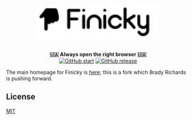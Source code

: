 <style type="text/css" rel="stylesheet">
[data-color-mode=auto][data-dark-theme*=dark] img#finicky-logo {
    background-color: #00000000;
    filter: invert(1);
}
</style>
<div align="center">
  <h1><img
    id=finicky-logo
    height="100"
    width="336"
    alt="finicky logo"
    src="https://raw.githubusercontent.com/johnste/finicky/gh-pages/finicky-logo.svg"
  />
  </h1>

  <strong>🇺🇦 Always open the right browser 🇺🇦</strong><br>
  [![GitHub start](https://badgen.net/github/stars/johnste/finicky?color=pink&icon=github)](https://GitHub.com/johnste/finicky/)
  [![GitHub release](https://badgen.net/github/release/johnste/finicky/stable?color=purple)](https://GitHub.com/johnste/finicky/releases/)

</div>

The main homepage for Finicky is [here](https://github.com/johnste/finicky); this is a fork which Brady Richards is pushing forward.
## License

[MIT](https://raw.githubusercontent.com/johnste/finicky/master/LICENSE)
